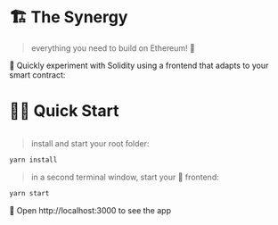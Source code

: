 # 🏗 The Synergy

> everything you need to build on Ethereum! 🚀

🧪 Quickly experiment with Solidity using a frontend that adapts to your smart contract:


# 🏄‍♂️ Quick Start

```bash
```

> install and start your root folder:

```bash
yarn install
```

> in a second terminal window, start your 📱 frontend:

```bash
yarn start
```


📱 Open http://localhost:3000 to see the app

